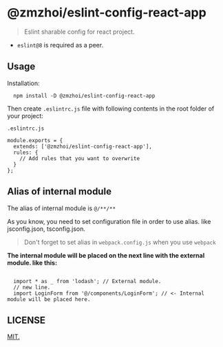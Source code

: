 # @zmzhoi/eslint-config-react-app

> Eslint sharable config for react project.

- `eslint@8` is required as a peer.

## Usage

Installation:

```
  npm install -D @zmzhoi/eslint-config-react-app
```

Then create `.eslintrc.js` file with following contents in the root folder of your project:

`.eslintrc.js`

```
module.exports = {
  extends: ['@zmzhoi/eslint-config-react-app'],
  rules: {
    // Add rules that you want to overwrite
  }
};
```

## Alias of internal module

The alias of internal module is `@/**/**`

As you know, you need to set configuration file in order to use alias. like jsconfig.json, tsconfig.json.

> Don't forget to set alias in `webpack.config.js` when you use `webpack`

**The internal module will be placed on the next line with the external module. like this:**

```

  import * as _ from 'lodash'; // External module.
  // new line.
  import LoginForm from '@/components/LoginForm'; // <- Internal module will be placed here.

```

## LICENSE

[MIT.](../../LICENSE.md)
